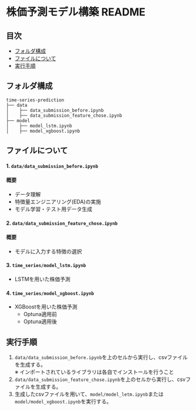 # 株価予測モデル構築 README

## 目次
- [フォルダ構成](#フォルダ構成)
- [ファイルについて](各ファイルについて)
- [実行手順](#実行手順)

## フォルダ構成
```
time-series-prediction
├── data
│    ├── data_submission_before.ipynb
│    ├── data_submission_feature_chose.ipynb
├── model
│    ├── model_lstm.ipynb
│    ├── model_xgboost.ipynb
```

## ファイルについて
#### 1. `data/data_submission_before.ipynb`
#### 概要
- データ理解
- 特徴量エンジニアリング(EDA)の実施
- モデル学習・テスト用データ生成

#### 2. `data/data_submission_feature_chose.ipynb`
#### 概要 
- モデルに入力する特徴の選択

#### 3. `time_series/model_lstm.ipynb`
- LSTMを用いた株価予測

#### 4. `time_series/model_xgboost.ipynb`
- XGBoostを用いた株価予測
  - Optuna適用前
  - Optuna適用後

## 実行手順
1. `data/data_submission_before.ipynb`を上のセルから実行し、csvファイルを生成する。  
※ インポートされているライブラリは各自でインストールを行うこと  
2. `data/data_submission_feature_chose.ipynb`を上のセルから実行し、csvファイルを生成する。
3. 生成したcsvファイルを用いて、`model/model_letm.ipynb`または`model/model_xgboost.ipynb`を実行する。  
